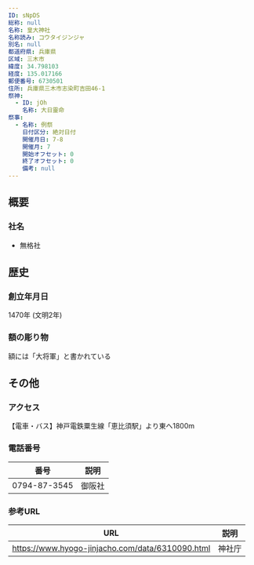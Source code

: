 ```yaml
---
ID: sNpDS
総称: null
名称: 皇大神社
名称読み: コウタイジンジャ
別名: null
都道府県: 兵庫県
区域: 三木市
緯度: 34.798103
経度: 135.017166
郵便番号: 6730501
住所: 兵庫県三木市志染町吉田46-1
祭神:
  - ID: jOh
    名称: 大日靈命
祭事:
  - 名称: 例祭
    日付区分: 絶対日付
    開催月日: 7-8
    開催月: 7
    開始オフセット: 0
    終了オフセット: 0
    備考: null
---
```


## 概要

### 社名

- 無格社

## 歴史

### 創立年月日

1470年 (文明2年)

### 額の彫り物

額には「大将軍」と書かれている

## その他

### アクセス

【電車・バス】神戸電鉄粟生線「恵比須駅」より東へ1800m

### 電話番号

| 番号         | 説明   |
| ------------ | ------ |
| 0794-87-3545 | 御阪社 |

### 参考URL

| URL                                              | 説明   |
| ------------------------------------------------ | ------ |
| https://www.hyogo-jinjacho.com/data/6310090.html | 神社庁 |
